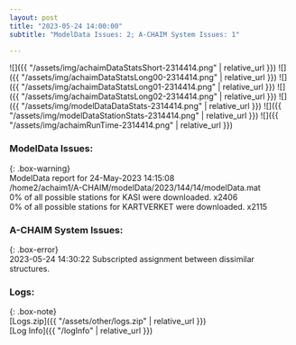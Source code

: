 ```yaml
---
layout: post
title: "2023-05-24 14:00:00"
subtitle: "ModelData Issues: 2; A-CHAIM System Issues: 1"

---
```


![]({{ "/assets/img/achaimDataStatsShort-2314414.png" | relative_url }})
![]({{ "/assets/img/achaimDataStatsLong00-2314414.png" | relative_url }})
![]({{ "/assets/img/achaimDataStatsLong01-2314414.png" | relative_url }})
![]({{ "/assets/img/achaimDataStatsLong02-2314414.png" | relative_url }})
![]({{ "/assets/img/modelDataDataStats-2314414.png" | relative_url }})
![]({{ "/assets/img/modelDataStationStats-2314414.png" | relative_url }})
![]({{ "/assets/img/achaimRunTime-2314414.png" | relative_url }})


### ModelData Issues:  
  
{: .box-warning}  
 ModelData report for 24-May-2023 14:15:08   
 /home2/achaim1/A-CHAIM/modelData/2023/144/14/modelData.mat   
 0% of all possible stations for KASI were downloaded. x2406   
 0% of all possible stations for KARTVERKET were downloaded. x2115   
  
### A-CHAIM System Issues:  
  
{: .box-error}  
2023-05-24 14:30:22 Subscripted assignment between dissimilar structures.  

### Logs:  
  
{: .box-note}  
[Logs.zip]({{ "/assets/other/logs.zip" | relative_url }})  
[Log Info]({{ "/logInfo" | relative_url }})  
